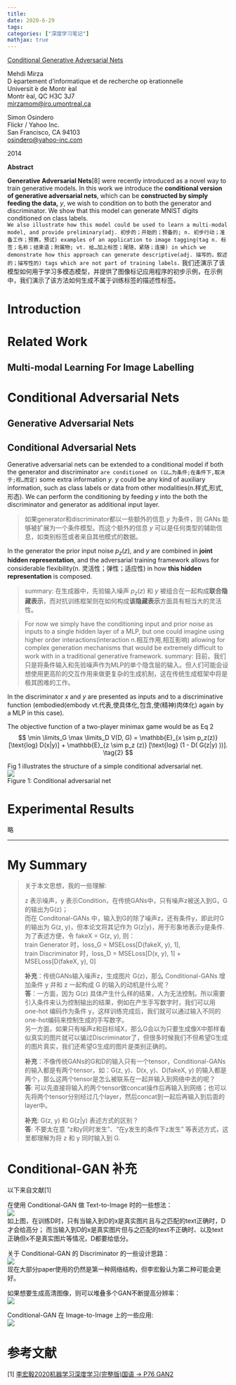 ```yaml
---
title: 
date: 2020-6-29
tags:
categories: ["深度学习笔记"]
mathjax: true
---
```


[Conditional Generative Adversarial Nets]()

Mehdi Mirza \
D ́epartement d’informatique et de recherche op ́erationnelle \
Universit ́e de Montr ́eal \
Montr ́eal, QC H3C 3J7 \
mirzamom@iro.umontreal.ca

Simon Osindero \
Flickr / Yahoo Inc. \
San Francisco, CA 94103 \
osindero@yahoo-inc.com

2014
<!--more-->


**Abstract**

**Generative Adversarial Nets**[8] were recently introduced as a novel way to train generative models. In this work we introduce the **conditional version of generative adversarial nets**, which can be **constructed by simply feeding the data,** $y$, we wish to condition on to both the generator and discriminator. We show that this model can generate MNIST digits conditioned on class labels. \
`We also illustrate how this model could be used to learn a multi-modal model, and provide preliminary(adj. 初步的；开始的；预备的; n. 初步行动；准备工作；预赛，预试) examples of an application to image tagging(tag n. 标签；名称；结束语；附属物; vt. 给…加上标签；尾随，紧随；连接) in which we demonstrate how this approach can generate descriptive(adj. 描写的，叙述的；描写性的) tags which are not part of training labels.`
我们还演示了该模型如何用于学习多模态模型，并提供了图像标记应用程序的初步示例，在示例中，我们演示了该方法如何生成不属于训练标签的描述性标签。


# Introduction

# Related Work

## Multi-modal Learning For Image Labelling

# Conditional Adversarial Nets

## Generative Adversarial Nets

## Conditional Adversarial Nets
Generative adversarial nets can be extended to a conditional model if both the generator and discriminator `are conditioned on (以…为条件;在条件下,取决于;视…而定)` some extra information $y$. $y$ could be any kind of auxiliary information, such as class labels or data from other modalities(n.样式,形式,形态). We can perform the conditioning by feeding $y$ into the both the discriminator and generator as additional input layer.
> 如果generator和discriminator都以一些额外的信息 $y$ 为条件，则 GANs 能够被扩展为一个条件模型。而这个额外的信息 $y$ 可以是任何类型的辅助信息，如类别标签或者来自其他模式的数据。


In the generator the prior input noise $p_z (z)$, and $y$ are combined in **joint hidden representation**, and the adversarial training framework allows for considerable flexibility(n. 灵活性；弹性；适应性) in how **this hidden representation** is composed.
> summary: 在生成器中，先验输入噪声 $p_z (z)$ 和 $y$ 被组合在一起构成**联合隐藏表示**，而对抗训练框架则在如何构成**该隐藏表示**方面具有相当大的灵活性。

> For now we simply have the conditioning input and prior noise as inputs to a single hidden layer of a MLP, but one could imagine using higher order interactions(interaction n.相互作用,相互影响) allowing for complex generation mechanisms that would be extremely difficult to work with in a traditional generative framework.
> summary: 目前，我们只是将条件输入和先验噪声作为MLP的单个隐含层的输入。但人们可能会设想使用更高阶的交互作用来做更复杂的生成机制，这在传统生成框架中将是极其困难的工作。

In the discriminator $x$ and $y$ are presented as inputs and to a discriminative function (embodied(embody vt.代表,使具体化,包含,使(精神)肉体化) again by a MLP in this case).

The objective function of a two-player minimax game would be as Eq 2
$$
\min \limits_G \max \limits_D V(D, G) = \mathbb{E}_{x \sim p_z(z)} [\text{log} D(x|y)] + \mathbb{E}_{z \sim p_z (z)} [\text{log} (1 - D( G(z|y) ))].  \tag{2}
$$

Fig 1 illustrates the structure of a simple conditional adversarial net. \
![](../../images/ml/Conditional-GAN-1.jpg) \
Figure 1: Conditional adversarial net


# Experimental Results

略

------------------------


# My Summary
> 关于本文思想，我的一些理解:
> 
> z 表示噪声，y 表示Condition，在传统GANs中，只有噪声z被送入到G，G的输出为G(z)；\
> 而在 Conditonal-GANs 中，输入到G的除了噪声z，还有条件y，即此时G的输出为 G(z, y)，但本论文将其记作为 G(z|y)，用于形象地表示y是条件. \
> 为了表述方便，令 fakeX = G(z, y), 则： \
> train Generator 时，loss_G = MSELoss[D(fakeX, y), 1], \
> train Discriminator 时，loss_D = MSELoss[D(x, y), 1] + MSELoss[D(fakeX, y), 0]
> 
> **补充**：传统GANs输入噪声z，生成图片 G(z)，那么 Conditional-GANs 增加条件 y 并和 z 一起构成 G 的输入的动机是什么呢？\
> **答**：一方面，因为 G(z) 具体产生什么样的结果，人为无法控制。所以需要引入条件来认为控制输出的结果，例如在产生手写数字时，我们可以用 one-hot 编码作为条件 y，这样训练完成后，我们就可以通过输入不同的one-hot编码来控制生成的手写数字。\
> 另一方面，如果只有噪声z和目标域X，那么G会以为只要生成像X中那样看似真实的图片就可以骗过Discriminator了，但很多时候我们不但希望G生成的图片真实，我们还希望G生成的图片是类别正确的。
> 
> **补充**：不像传统GANs的G和D的输入只有一个tensor，Conditional-GANs 的输入都是有两个tensor，如：G(z, y)、D(x, y)、D(fakeX, y) 的输入都是两个，那么这两个tensor是怎么被联系在一起并输入到网络中去的呢？ \
> **答**: 可以先直接将输入的两个tensor做concat操作后再输入到网络；也可以先将两个tensor分别经过几个layer，然后concat到一起后再输入到后面的layer中。
> 
> **补充**: G(z, y) 和 G(z|y) 表述方式的区别？\
> **答**: 不要太在意 “z和y同时发生”、“在y发生的条件下z发生” 等表述方式，这里都理解为将 z 和 y 同时输入到 G.


# Conditional-GAN 补充

以下来自文献[1]

在使用 Conditional-GAN 做 Text-to-Image 时的一些想法： \
![](../../images/ml/Conditional-GAN-web-4.jpg)  \
如上图，在训练D时，只有当输入到D的x是真实图片且与之匹配的text正确时，D才会给高分；
而当输入到D的x是真实图片但与之匹配的text不正确时、以及text正确但x不是真实图片等情况，D都要给低分。


关于 Conditional-GAN 的 Discriminator 的一些设计思路： \
![](../../images/ml/Conditional-GAN-web-1.jpg) \
现在大部分paper使用的仍然是第一种网络结构，但李宏毅认为第二种可能会更好。


如果想要生成高清图像，则可以堆叠多个GAN不断提高分辨率： \
![](../../images/ml/Conditional-GAN-web-2.jpg)


Conditional-GAN 在 Image-to-Image 上的一些应用: \
![](../../images/ml/Conditional-GAN-web-3.jpg)




# 参考文献
[1] [李宏毅2020机器学习深度学习(完整版)国语 -> P76 GAN2]()
